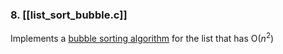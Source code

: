 ### 8. [[list_sort_bubble.c]]
Implements a [bubble sorting algorithm](https://www.geeksforgeeks.org/bubble-sort/) for the list that has O($n^2$)